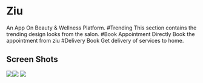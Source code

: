 # Ziu
An App On Beauty & Wellness Platform.
#Trending
This section contains the trending design looks from the salon.
#Book Appointment
Directly Book the appointment from ziu
#Delivery Book
Get delivery of services to home.
## Screen Shots
![](https://lh3.googleusercontent.com/XDUQAdK515MV9Ng46rGsyNuYknpbsnnAwqIDiTOcwegMS3tNq0m1ayW5YZBq5uw-YsU=h900-rw)![](https://lh3.googleusercontent.com/sQLkqCRc2Su_mFZ9b_IrNi9B3tfeYPL4o7UAzyzggsqfQv5wRYnxZJvnX5AG_lhB0CI=h900-rw) ![](https://lh3.googleusercontent.com/N12cxe2jGAA34F5tlqA9KkgdO9sjVaY93Mm31CAiULQ2wB4JGKkEyHi7UtOYC7V6kA=h900-rw)
